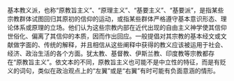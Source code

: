 基本教义派，也称“原教旨主义”、“原理主义”、“基要主义”、“基要派”，是指某些宗教群体试图回归其原初的信仰的运动，或指某些群体严格遵守基本意识形态、理论体系或原理的立场。他们认为这些宗教内部在近代出现的自由主义神学使其信仰世俗化、偏离了其信仰的本质，因而作出回应。一般提倡对其宗教的基本经文或文献做字面的、传统的解释，并且相信从这些阐释中获得的教义应该被运用于社会、经济、政治生活的各个方面。犹太教、基督教、伊斯兰教、印度教等宗教都存在“原教旨主义”。依文本的不同，原教旨主义也可能不是中立性的特征，而是有贬义的词句，类似在政治观点上的“左翼”或是“右翼”有时可能有负面意涵的情形。

